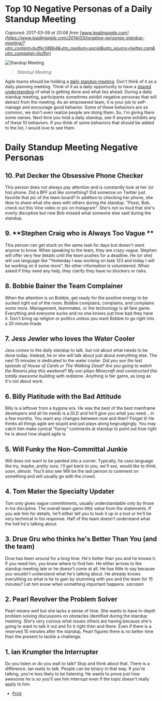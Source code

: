 # Top 10 Negative Personas of a Daily Standup Meeting

_Captured: 2017-03-09 at 20:06 from [www.leadingagile.com](https://www.leadingagile.com/2014/03/negative-personas-standup-meeting/?utm_content=buffer388b4&utm_medium=social&utm_source=twitter.com&utm_campaign=buffer)_

![Standup Meeting](http://leadingagile.wpengine.com/wp-content/uploads/2014/05/think-agile.png)

> _Standup Meeting_

Agile teams should be holding a [daily standup meeting](http://leadingagile.wpengine.com/2012/05/does-your-daily-stand-up-meeting-suck-this-is-probably-why/). Don't think of it as a daily planning meeting. Think of it as a daily opportunity to have a [shared understanding](http://leadingagile.wpengine.com/2013/09/need-shared-understanding/) of what is getting done and what lies ahead. During a daily standup meeting, participants sometimes exhibit negative personas that will detract from the meeting. As an empowered team, it is your job to self-manage and encourage good behavior. Some of these behaviors are so common, we don't even realize people are doing them. So, I'm giving them some names. Next time you hold a daily standup, see if anyone exhibits any of these 10 behaviors. If you think of some behaviors that should be added to the list, I would love to see them.

# Daily Standup Meeting Negative Personas

## 10\. Pat Decker the Obsessive Phone Checker

This person does not always pay attention and is constantly look at her (or his) phone. Did a BFF just _like_ something? Did someone on Twitter just favorite that pic of the team board? In addition to checking her phone, she likes to share what she sees with others during the standup. "Pssst, Bob, check out this Vine video or pic on Instagram". She's not so loud that she's overly disruptive but now Bob missed what someone else said during the standup.

## 9\. **Stephen Craig who is Always Too Vague **

This person can get stuck on the same task for days but doesn't want anyone to know. When speaking to the team, they are crazy vague. Stephen will offer very few details until the team pushes for a deadline. He (or she) will use language like "Yesterday I was working on task 123 and today I will be working on it some more". No other information is volunteered. When asked if they need any help, they clarify they have no blockers or risks.

## 8\. Bobbie Bainer the Team Complainer

When the attention is on Bobbie, get ready for the positive energy to be sucked right out of the room. Bobbie complains, complains, and complains some more. Management, teammates, or the technology is all fare game. Everything and everyone sucks and no one knows just how bad they have it. Don't bring up religion or politics unless you want Bobbie to go right into a 20 minute tirade.

## 7\. Jess Jewler who loves the Water Cooler

Jess comes to the daily standup to talk, but not about what needs to be done today. Instead, he or she will talk about just about everything else. The next 15 minutes is dedicated to the water cooler. _Did you see the last episode of House of Cards or The Walking Dead? Are you going to watch the Ravens play this weekend? My son plays Minecraft and constructed this totally awesome building with redstone._ Anything is fair game, as long as it's not about work.

## 6\. Billy Platitude with the Bad Attitude

Billy is a leftover from a bygone era. He was the best of the best mainframe developers and all he needs is a DLD and he'll give you what you need… in a few months. You want any changes between now and then? Forget it! He thinks all things agile are stupid and just plays along begrudgingly. You may catch him make cynical "funny" comments at standup to point out how right he is about how stupid agile is.

## 5\. Will Funky the Non-Committal Junkie

Will does not want to be painted into a corner. Typically, he uses language like try, maybe, _pretty sure, I'll get back to you, we'll see, would like to think, soon, almost._ You'll also see Will be the last person to comment on something and will usually go with the crowd.

## 4\. Tom Mater the Specialty Updater

Tom only gives vague commitments, usually understandable only by those in his discipline. The overall team gains little value from the statements. If you ask him for details, he'll either tell you to look it up in a tool or he'll be very technical in his response. Half of the team doesn't understand what the hell he's talking about.

## 3\. Drue Gru who thinks he's Better Than You (and the team)

Drue has been around for a long time. He's better than you and he knows it. If you need him, you know where to find him. He either arrives to the standup meeting late or he doesn't come at all. He has little to say because you wouldn't understand what he's talking about. He already knows everything so what is he to gain by slumming with you and the team for 15 minutes? Let him know when something important happens. *sarcasm*

## 2\. Pearl Revolver the Problem Solver

Pearl means well but she lacks a sense of time. She wants to have in-depth problem solving discussions on obstacles identified during the standup meeting. She's very curious what issues others are having because she's going to want to talk it out and fix it right then and there. Even if there is a reserved 15 minutes after the standup, Pearl figures there is no better time than the present to tackle a challenge.

## 1\. Ian Krumpter the Interrupter

Do you listen or do you wait to talk? Stop and think about that. There is a difference. Ian waits to talk. People can be binary in that way. If you're talking, you're less likely to be listening. He wants to prove just how awesome he is so you'll see him interrupt even if the topic doesn't really apply to him.

  * [Print](https://www.leadingagile.com/2014/03/negative-personas-standup-meeting/?utm_content=buffer388b4&utm_medium=social&utm_source=twitter.com&utm_campaign=buffer)
